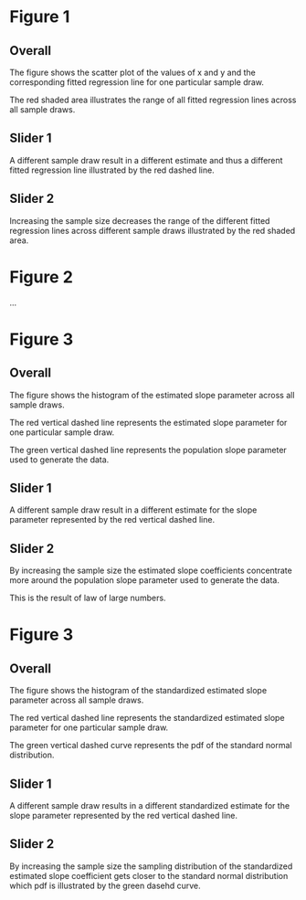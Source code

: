 
# Figure 1

## Overall

The figure shows the scatter plot of the values of x and y and the corresponding fitted regression line for one particular sample draw.

The red shaded area illustrates the range of all fitted regression lines across all sample draws.

## Slider 1

A different sample draw result in a different estimate and thus a different fitted regression line illustrated by the red dashed line.

## Slider 2

Increasing the sample size decreases the range of the different fitted regression lines across different sample draws illustrated by the red shaded area.

# Figure 2

... 

# Figure 3

## Overall

The figure shows the histogram of the estimated slope parameter across all sample draws.

The red vertical dashed line represents the estimated slope parameter for one particular sample draw.

The green vertical dashed line represents the population slope parameter used to generate the data.

## Slider 1

A different sample draw result in a different estimate for the slope parameter represented by the red vertical dashed line.

## Slider 2

By increasing the sample size the estimated slope coefficients concentrate more around the population slope parameter used to generate the data.

This is the result of law of large numbers.

# Figure 3

## Overall

The figure shows the histogram of the standardized estimated slope parameter across all sample draws.

The red vertical dashed line represents the standardized estimated slope parameter for one particular sample draw.

The green vertical dashed curve represents the pdf of the standard normal distribution.

## Slider 1

A different sample draw results in a different standardized estimate for the slope parameter represented by the red vertical dashed line.

## Slider 2

By increasing the sample size the sampling distribution of the standardized estimated slope coefficient gets closer to the standard normal distribution which pdf is illustrated by the green dasehd curve.
